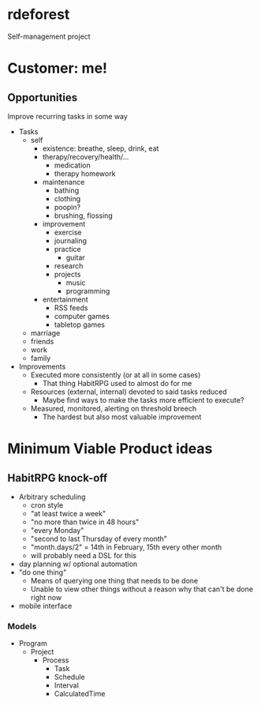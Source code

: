 # rdeforest
Self-management project

# Customer: me!

## Opportunities

Improve recurring tasks in some way

  - Tasks
    - self
      - existence: breathe, sleep, drink, eat
      - therapy/recovery/health/...
        - medication
        - therapy homework
      - maintenance
        - bathing
        - clothing
        - poopin?
        - brushing, flossing
      - improvement
        - exercise
        - journaling
        - practice
          - guitar
        - research
        - projects
          - music
          - programming
      - entertainment
        - RSS feeds
        - computer games
        - tabletop games
    - marriage
    - friends
    - work
    - family
  - Improvements
    - Executed more consistently (or at all in some cases)
      - That thing HabitRPG used to almost do for me
    - Resources (external, internal) devoted to said tasks reduced
      - Maybe find ways to make the tasks more efficient to execute?
    - Measured, monitored, alerting on threshold breech
      - The hardest but also most valuable improvement

# Minimum Viable Product ideas

## HabitRPG knock-off

  - Arbitrary scheduling
    - cron style
    - "at least twice a week"
    - "no more than twice in 48 hours"
    - "every Monday"
    - "second to last Thursday of every month"
    - "month.days/2" = 14th in February, 15th every other month
    - will probably need a DSL for this
  - day planning w/ optional automation
  - "do one thing"
    - Means of querying one thing that needs to be done
    - Unable to view other things without a reason why that can't be done right now
  - mobile interface

### Models

  - Program
    - Project
      - Process
        - Task
        - Schedule
        - Interval
        - CalculatedTime
